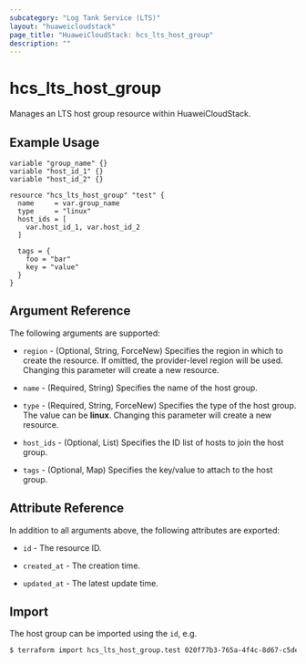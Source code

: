 ```yaml
---
subcategory: "Log Tank Service (LTS)"
layout: "huaweicloudstack"
page_title: "HuaweiCloudStack: hcs_lts_host_group"
description: ""
---
```


# hcs_lts_host_group

Manages an LTS host group resource within HuaweiCloudStack.

## Example Usage

```hcl
variable "group_name" {}
variable "host_id_1" {}
variable "host_id_2" {}

resource "hcs_lts_host_group" "test" {
  name     = var.group_name
  type     = "linux"
  host_ids = [
    var.host_id_1, var.host_id_2
  ]

  tags = {
    foo = "bar"
    key = "value"
  }
}
```

## Argument Reference

The following arguments are supported:

* `region` - (Optional, String, ForceNew) Specifies the region in which to create the resource.
  If omitted, the provider-level region will be used. Changing this parameter will create a new resource.

* `name` - (Required, String) Specifies the name of the host group.

* `type` - (Required, String, ForceNew) Specifies the type of the host group.
  The value can be **linux**.
  Changing this parameter will create a new resource.

* `host_ids` - (Optional, List) Specifies the ID list of hosts to join the host group.

* `tags` - (Optional, Map) Specifies the key/value to attach to the host group.

## Attribute Reference

In addition to all arguments above, the following attributes are exported:

* `id` - The resource ID.

* `created_at` - The creation time.

* `updated_at` - The latest update time.

## Import

The host group can be imported using the `id`, e.g.

```bash
$ terraform import hcs_lts_host_group.test 020f77b3-765a-4f4c-8d67-c5de35576d14
```
